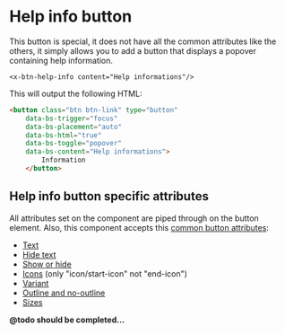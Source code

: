 Help info button
================

This button is special, it does not have all the common attributes like the others, it simply allows you to add a button that displays a popover containing help information.

```blade
<x-btn-help-info content="Help informations"/>
```

This will output the following HTML:

```html
<button class="btn btn-link" type="button"
    data-bs-trigger="focus"
    data-bs-placement="auto"
    data-bs-html="true"
    data-bs-toggle="popover"
    data-bs-content="Help informations">
        Information
    </button>
```

Help info button specific attributes
------------------------------------

All attributes set on the component are piped through on the button element. Also, this component accepts this [common button attributes](./buttons.md#common-button-attributes):
- [Text](./buttons.md#text)
- [Hide text](./buttons.md#hide-text)
- [Show or hide](./buttons.md#show-or-hide)
- [Icons](./buttons.md#icons) (only "icon/start-icon" not "end-icon")
- [Variant](./buttons.md#variant)
- [Outline and no-outline](./buttons.md#outline-and-no-outline)
- [Sizes](./buttons.md#sizes)


**@todo should be completed...**
